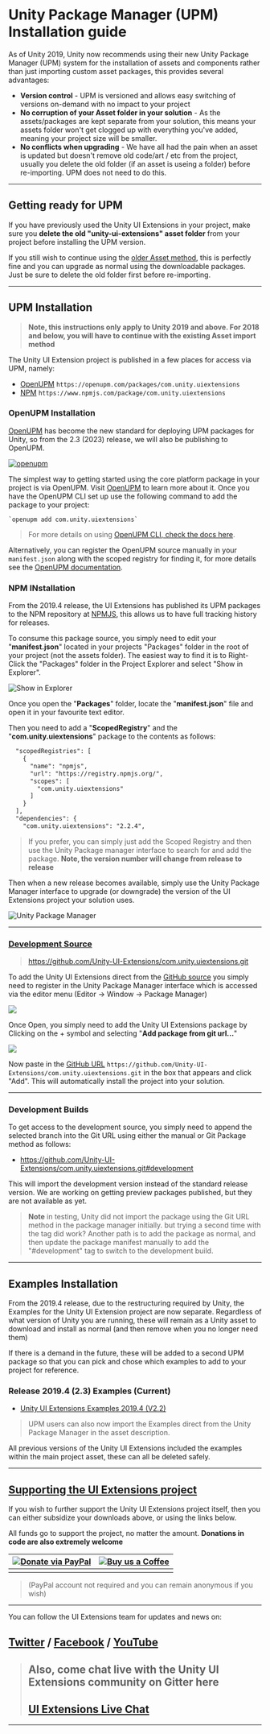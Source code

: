 # Unity Package Manager (UPM) Installation guide

As of Unity 2019, Unity now recommends using their new Unity Package Manager (UPM) system for the installation of assets and components rather than just importing custom asset packages, this provides several advantages:

- **Version control** - UPM is versioned and allows easy switching of versions on-demand with no impact to your project
- **No corruption of your Asset folder in your solution** - As the assets/packages are kept separate from your solution, this means your assets folder won't get clogged up with everything you've added, meaning your project size will be smaller.
- **No conflicts when upgrading** - We have all had the pain when an asset is updated but doesn't remove old code/art / etc from the project, usually you delete the old folder (if an asset is useing a folder) before re-importing.  UPM does not need to do this.

------

## Getting ready for UPM

If you have previously used the Unity UI Extensions in your project, make sure you **delete the old "unity-ui-extensions" asset folder** from your project before installing the UPM version.

If you still wish to continue using the [older Asset method](/Downloads.md), this is perfectly fine and you can upgrade as normal using the downloadable packages.  Just be sure to delete the old folder first before re-importing.

------

## UPM Installation

> **Note, this instructions only apply to Unity 2019 and above.  For 2018 and below, you will have to continue with the existing Asset import method**

The Unity UI Extension project is published in a few places for access via UPM, namely:

- [OpenUPM](https://openupm.com/packages/com.unity.uiextensions) `https://openupm.com/packages/com.unity.uiextensions`
- [NPM](https://www.npmjs.com/package/com.unity.uiextensions) `https://www.npmjs.com/package/com.unity.uiextensions`

### OpenUPM Installation

[OpenUPM](http://openupm.com/) has become the new standard for deploying UPM packages for Unity, so from the 2.3 (2023) release, we will also be publishing to OpenUPM.

[![openupm](https://img.shields.io/npm/v/com.unity.uiextensions?label=openupm&registry_uri=https://package.openupm.com)](https://openupm.com/packages/com.unity.uiextensions/)

The simplest way to getting started using the core platform package in your project is via OpenUPM. Visit [OpenUPM](https://openupm.com/docs/) to learn more about it. Once you have the OpenUPM CLI set up use the following command to add the package to your project:

```cli
`openupm add com.unity.uiextensions`
```

> For more details on using [OpenUPM CLI, check the docs here](https://github.com/openupm/openupm-cli#installation).

Alternatively, you can register the OpenUPM source manually in your ```manifest.json``` along with the scoped registry for finding it, for more details see the [OpenUPM documentation](https://openupm.com/docs/getting-started.html#understanding-manifest-changes).

### NPM INstallation

From the 2019.4 release, the UI Extensions has published its UPM packages to the NPM repository at [NPMJS](https://www.npmjs.com/), this allows us to have full tracking history for releases.

To consume this package source, you simply need to edit your "**manifest.json**" located in your projects "Packages" folder in the root of your project (not the assets folder).  The easiest way to find it is to Right-Click the "Packages" folder in the Project Explorer and select "Show in Explorer".

![Show in Explorer](/SiteImages/ViewUPMPAckages.png)

Once you open the "**Packages**" folder, locate the "**manifest.json**" file and open it in your favourite text editor.

Then you need to add a "**ScopedRegistry**" and the "**com.unity.uiextensions**" package to the contents as follows:

```xml
  "scopedRegistries": [
    {
      "name": "npmjs",
      "url": "https://registry.npmjs.org/",
      "scopes": [
        "com.unity.uiextensions"
      ]
    }
  ],
  "dependencies": {
    "com.unity.uiextensions": "2.2.4",
```

> If you prefer, you can simply just add the Scoped Registry and then use the Unity Package manager interface to search for and add the package. **Note, the version number will change from release to release**

Then when a new release becomes available, simply use the Unity Package Manager interface to upgrade (or downgrade) the version of the UI Extensions project your solution uses.

![Unity Package Manager](/SiteImages/UnityPackageManager.gif)

------

### [Development Source](https://github.com/Unity-UI-Extensions/com.unity.uiextensions.git)

> https://github.com/Unity-UI-Extensions/com.unity.uiextensions.git

To add the Unity UI Extensions direct from the [GitHub source](https://github.com/unity-UI-Extensions/com.unity.uiextensions) you simply need to register in the Unity Package Manager interface which is accessed via the editor menu (Editor -> Window -> Package Manager)

![](/SiteImages/UnityPackageManager.png)

Once Open, you simply need to add the Unity UI Extensions package by Clicking on the + symbol and selecting "**Add package from git url...**"

![](/SiteImages/AddingUPMAsset.png)

Now paste in the [GitHub URL](https://github.com/Unity-UI-Extensions/com.unity.uiextensions.git) ```https://github.com/Unity-UI-Extensions/com.unity.uiextensions.git``` in the box that appears and click "Add".  This will automatically install the project into your solution.

------

### Development Builds

To get access to the development source, you simply need to append the selected branch into the Git URL using either the manual or Git Package method as follows:

- https://github.com/Unity-UI-Extensions/com.unity.uiextensions.git#development

This will import the development version instead of the standard release version.  We are working on getting preview packages published, but they are not available as yet.

> **Note** in testing, Unity did not import the package using the Git URL method in the package manager initially. but trying a second time with the tag did work? Another path is to add the package as normal, and then update the package manifest manually to add the "#development" tag to switch to the development build.

------

## Examples Installation

From the 2019.4 release, due to the restructuring required by Unity, the Examples for the Unity UI Extension project are now separate.  Regardless of what version of Unity you are running, these will remain as a Unity asset to download and install as normal (and then remove when you no longer need them)

If there is a demand in the future, these will be added to a second UPM package so that you can pick and chose which examples to add to your project for reference.

### Release 2019.4 (2.3) Examples (Current)

- [Unity UI Extensions Examples 2019.4 (V2.2)](https://bitbucket.org/UnityUIExtensions/unity-ui-extensions/downloads/UnityUIExtensions-2019-4-Examples.unitypackage)

> UPM users can also now import the Examples direct from the Unity Package Manager in the asset description.

All previous versions of the Unity UI Extensions included the examples within the main project asset, these can all be deleted safely.

------

## [Supporting the UI Extensions project](https://www.paypal.com/cgi-bin/webscr?cmd=_s-xclick&hosted_button_id=89L8T9N6BR7LJ)

If you wish to further support the Unity UI Extensions project itself, then you can either subsidize your downloads above, or using the links below.

All funds go to support the project, no matter the amount. **Donations in code are also extremely welcome**

|[![Donate via PayPal](https://www.paypalobjects.com/webstatic/mktg/Logo/pp-logo-150px.png)](https://www.paypal.com/cgi-bin/webscr?cmd=_s-xclick&hosted_button_id=89L8T9N6BR7LJ "Donating via Paypal")|[![Buy us a Coffee](https://uploads-ssl.webflow.com/5c14e387dab576fe667689cf/5cbed8a4ae2b88347c06c923_BuyMeACoffee_blue-p-500.png)](https://ko-fi.com/uiextensions "Buy us a Coffee")|
|-|-|
|||

> (PayPal account not required and you can remain anonymous if you wish)

-----

You can follow the UI Extensions team for updates and news on:

## [Twitter](https://twitter.com/search?q=%23unityuiextensions) / [Facebook](https://www.facebook.com/UnityUIExtensions/) / [YouTube](https://www.youtube.com/channel/UCG3gZOkmL-2rmZat4ufv28Q)

> ## Also, come chat live with the Unity UI Extensions community on Gitter here
>
> ## [UI Extensions Live Chat](https://gitter.im/Unity-UI-Extensions/Lobby)

-----
